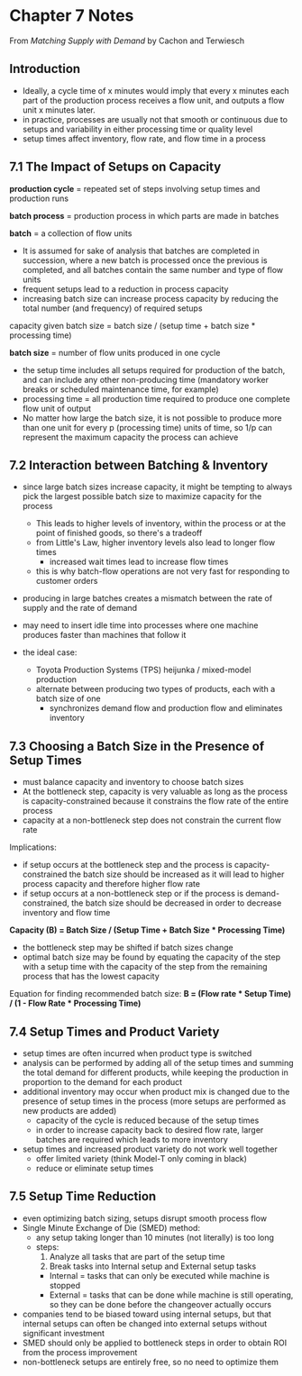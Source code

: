 # Chapter 7 Notes #
From *Matching Supply with Demand* by Cachon and Terwiesch

## Introduction ##
- Ideally, a cycle time of x minutes would imply that every x minutes each
part of the production process receives a flow unit, and outputs a flow unit
x minutes later.  
- in practice, processes are usually not that smooth or continuous due to setups
and variability in either processing time or quality level
- setup times affect inventory, flow rate, and flow time in a process

## 7.1 The Impact of Setups on Capacity ##
**production cycle** = repeated set of steps involving setup times and
production runs

**batch process** = production process in which parts are made in batches

**batch** = a collection of flow units

- It is assumed for sake of analysis that batches are completed in succession,
where a new batch is processed once the previous is completed, and all batches
contain the same number and type of flow units
- frequent setups lead to a reduction in process capacity
- increasing batch size can increase process capacity by reducing the total
number (and frequency) of required setups

capacity given batch size = batch size / (setup time + batch size * processing time)

**batch size** = number of flow units produced in one cycle

- the setup time includes all setups required for production of the batch, and
can include any other non-producing time (mandatory worker breaks or scheduled
  maintenance time, for example)
- processing time = all production time required to produce one complete flow
unit of output
- No matter how large the batch size, it is not possible to produce more than
one unit for every p (processing time) units of time, so 1/p can represent the
maximum capacity the process can achieve

## 7.2 Interaction between Batching & Inventory ##
- since large batch sizes increase capacity, it might be tempting to always
pick the largest possible batch size to maximize capacity for the process
  - This leads to higher levels of inventory, within the process or at the
  point of finished goods, so there's a tradeoff
  - from Little's Law, higher inventory levels also lead to longer flow times
    - increased wait times lead to increase flow times
  - this is why batch-flow operations are not very fast for responding to
  customer orders
- producing in large batches creates a mismatch between the rate of supply
and the rate of demand
- may need to insert idle time into processes where one machine produces faster
than machines that follow it

- the ideal case:
  - Toyota Production Systems (TPS) heijunka / mixed-model production
  - alternate between producing two types of products, each with a batch size
  of one
    - synchronizes demand flow and production flow and eliminates inventory

## 7.3 Choosing a Batch Size in the Presence of Setup Times ##
- must balance capacity and inventory to choose batch sizes
- At the bottleneck step, capacity is very valuable as long as the process
is capacity-constrained because it constrains the flow rate of the entire
process
- capacity at a non-bottleneck step does not constrain the current flow rate

Implications:
- if setup occurs at the bottleneck step and the process is capacity-constrained
the batch size should be increased as it will lead to higher process capacity
and therefore higher flow rate
- if setup occurs at a non-bottleneck step or if the process is
demand-constrained, the batch size should be decreased in order to decrease
inventory and flow time

**Capacity (B) = Batch Size / (Setup Time + Batch Size * Processing Time)**

- the bottleneck step may be shifted if batch sizes change
- optimal batch size may be found by equating the capacity of the step with
a setup time with the capacity of the step from the remaining process that
has the lowest capacity

Equation for finding recommended batch size:
**B = (Flow rate * Setup Time) / (1 - Flow Rate * Processing Time)**

## 7.4 Setup Times and Product Variety ##
- setup times are often incurred when product type is switched
- analysis can be performed by adding all of the setup times and summing the
total demand for different products, while keeping the production in proportion
to the demand for each product
- additional inventory may occur when product mix is changed due to the presence
of setup times in the process (more setups are performed as new products are
  added)
  - capacity of the cycle is reduced because of the setup times
  - in order to increase capacity back to desired flow rate, larger batches
  are required which leads to more inventory
- setup times and increased product variety do not work well together
  - offer limited variety (think Model-T only coming in black)
  - reduce or eliminate setup times

## 7.5 Setup Time Reduction ##
- even optimizing batch sizing, setups disrupt smooth process flow
- Single Minute Exchange of Die (SMED) method:
  - any setup taking longer than 10 minutes (not literally) is too long
  - steps:
    1. Analyze all tasks that are part of the setup time
    2. Break tasks into Internal setup and External setup tasks
      - Internal = tasks that can only be executed while machine is stopped
      - External = tasks that can be done while machine is still operating,
      so they can be done before the changeover actually occurs
- companies tend to be biased toward using internal setups, but that internal
setups can often be changed into external setups without significant investment
- SMED should only be applied to bottleneck steps in order to obtain ROI from
the process improvement
- non-bottleneck setups are entirely free, so no need to optimize them
